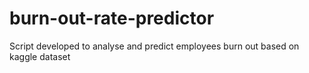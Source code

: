 # burn-out-rate-predictor
Script developed to analyse and predict employees burn out based on kaggle dataset
